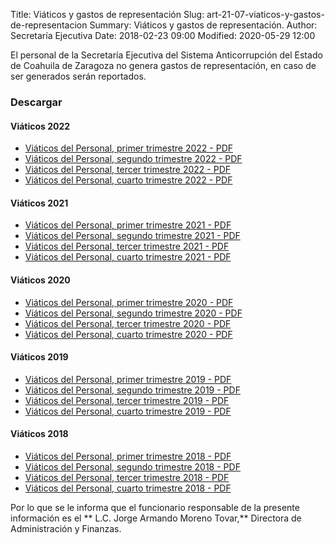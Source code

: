 Title: Viáticos y gastos de representación
Slug: art-21-07-viaticos-y-gastos-de-representacion
Summary: Viáticos y gastos de representación.
Author: Secretaría Ejecutiva
Date: 2018-02-23 09:00
Modified: 2020-05-29 12:00


 <script src="../date.js"></script>
<div id="date"> </div>

El personal de la Secretaría Ejecutiva del Sistema Anticorrupción del Estado de Coahuila de Zaragoza no genera gastos de representación, en caso de ser generados serán reportados.

### Descargar

#### Viáticos 2022

* [Viáticos del Personal, primer trimestre 2022 - PDF](viaticos-personal-2022-01.pdf)
* [Viáticos del Personal, segundo trimestre 2022 - PDF](viaticos-personal-2022-06.pdf)
* [Viáticos del Personal, tercer trimestre 2022 - PDF](viaticos-personal-2022-09.pdf)
* [Viáticos del Personal, cuarto trimestre 2022 - PDF](viaticos-personal-2022-12-2.pdf)

#### Viáticos 2021

* [Viáticos del Personal, primer trimestre 2021 - PDF](viaticos-personal-2021-03.pdf)
* [Viáticos del Personal, segundo trimestre 2021 - PDF](viaticos-personal-2021-06.pdf)
* [Viáticos del Personal, tercer trimestre 2021 - PDF](viaticos-personal-2021-09.pdf)
* [Viáticos del Personal, cuarto trimestre 2021 - PDF](viaticos-personal-2021-12.pdf)

#### Viáticos 2020

* [Viáticos del Personal, primer trimestre 2020 - PDF](viaticos-personal-2020-03.pdf)
* [Viáticos del Personal, segundo trimestre 2020 - PDF](viaticos-personal-2020-06.pdf)
* [Viáticos del Personal, tercer trimestre 2020 - PDF](viaticos-personal-2020-09.pdf)
* [Viáticos del Personal, cuarto trimestre 2020 - PDF](viaticos-personal-2020-12.pdf)


#### Viáticos 2019

* [Viáticos del Personal, primer trimestre 2019 - PDF](viaticos-personal-2019-03.pdf)
* [Viáticos del Personal, segundo trimestre 2019 - PDF](viaticos-personal-2019-06.pdf)
* [Viáticos del Personal, tercer trimestre 2019 - PDF](viaticos-personal-2019-09.pdf)
* [Viáticos del Personal, cuarto trimestre 2019 - PDF](viaticos-personal-2019-12.pdf)

#### Viáticos 2018

* [Viáticos del Personal, primer trimestre 2018 - PDF](viaticos-personal-2018-03.pdf)
* [Viáticos del Personal, segundo trimestre 2018 - PDF](viaticos-personal-2018-06.pdf)
* [Viáticos del Personal, tercer trimestre 2018 - PDF](viaticos-personal-2018-09.pdf)
* [Viáticos del Personal, cuarto trimestre 2018 - PDF](viaticos-personal-2018-12.pdf)

Por lo que se le informa que el funcionario responsable de la presente información es el ** L.C. Jorge Armando Moreno Tovar,** Directora de Administración y Finanzas.
